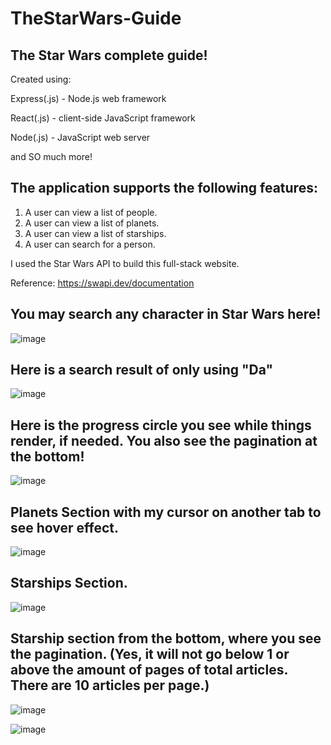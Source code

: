 # TheStarWars-Guide

## The Star Wars complete guide!

Created using:

Express(.js) - Node.js web framework

React(.js) - client-side JavaScript framework

Node(.js) - JavaScript web server

and SO much more!

## The application supports the following features:

1. A user can view a list of people.
2. A user can view a list of planets.
3. A user can view a list of starships.
4. A user can search for a person.

I used the Star Wars API to build this full-stack website.

Reference: https://swapi.dev/documentation

## You may search any character in Star Wars here!
![image](https://user-images.githubusercontent.com/88402657/151316117-84684b72-462d-4cd2-999a-c9cea0be4e91.png)

## Here is a search result of only using "Da"
![image](https://user-images.githubusercontent.com/88402657/151316600-a4f817e6-44c5-4e2c-b4c5-55aa5dbe1079.png)

## Here is the progress circle you see while things render, if needed. You also see the pagination at the bottom!
![image](https://user-images.githubusercontent.com/88402657/151316332-2c67ac44-52ff-47e1-837f-7925ce7005fc.png)

## Planets Section with my cursor on another tab to see hover effect.
![image](https://user-images.githubusercontent.com/88402657/151316442-e22e7f94-24fa-49ee-8fd0-0d4415e0760f.png)

## Starships Section.
![image](https://user-images.githubusercontent.com/88402657/151316529-f833517d-841d-43f7-a893-472e94c7e2f4.png)

## Starship section from the bottom, where you see the pagination. (Yes, it will not go below 1 or above the amount of pages of total articles. There are 10 articles per page.)
![image](https://user-images.githubusercontent.com/88402657/151330639-4e731c28-3339-42a7-9a3f-52c840b4d1da.png)

![image](https://user-images.githubusercontent.com/88402657/151330977-b74d5288-7859-4620-bc85-43a0affe414d.png)








